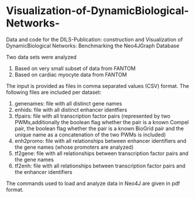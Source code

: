 # Visualization-of-DynamicBiological-Networks-
Data and code for the DILS-Publication: construction and Visualization of DynamicBiological Networks: Benchmarking the Neo4JGraph Database

Two data sets were analyzed
1) Based on very small subset of data from FANTOM 
2) Based on cardiac myocyte data from FANTOM 

The input is provided as files in comma separated values (CSV) format. 
The following files are included per dataset:
1) genenames: file with all distinct gene names
2) enhids: file with all distinct enhancer identfiers
3) tfpairs: file with all transcription factor pairs (represented by two PWMs,additionally the boolean flag whether the pair is a known Compel pair, the boolean flag whether the pair is a known BioGrid pair and the unique name as a concatenation of the two PWMs is included)
4) enh2promo: file with all relationships between enhancer identifiers and the gene names (whose promoters are analyzed)
5) tf2gene: file with all relationships between transcription factor pairs and the gene names
6) tf2enh: file with all relationships between transcription factor pairs and the enhancer identifiers

The commands used to load and analyze data in Neo4J are given in pdf format.
